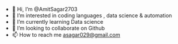 - 👋 Hi, I’m @AmitSagar2703
- 👀 I’m interested in coding languages , data science & automation
- 🌱 I’m currently learning Data science
- 💞️ I’m looking to collaborate on Github
- 📫 How to reach me asagar029@gmail.com

<!---
AmitSagar2703/AmitSagar2703 is a ✨ special ✨ repository because its `README.md` (this file) appears on your GitHub profile.
You can click the Preview link to take a look at your changes.
--->
